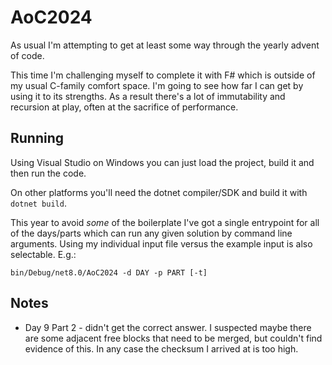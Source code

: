 # AoC2024

As usual I'm attempting to get at least some way through the yearly advent of code.

This time I'm challenging myself to complete it with F# which is outside of my usual C-family comfort space. I'm going to see how far I can get by using it to its strengths. As a result there's a lot of immutability and recursion at play, often at the sacrifice of performance.

## Running

Using Visual Studio on Windows you can just load the project, build it and then run the code.

On other platforms you'll need the dotnet compiler/SDK and build it with `dotnet build`.

This year to avoid _some_ of the boilerplate I've got a single entrypoint for all of the days/parts which can run any given solution by command line arguments. Using my individual input file versus the example input is also selectable. E.g.:

```shell
bin/Debug/net8.0/AoC2024 -d DAY -p PART [-t]
```

## Notes

- Day 9 Part 2 - didn't get the correct answer. I suspected maybe there are some adjacent free blocks that need to be merged, but couldn't find evidence of this. In any case the checksum I arrived at is too high.